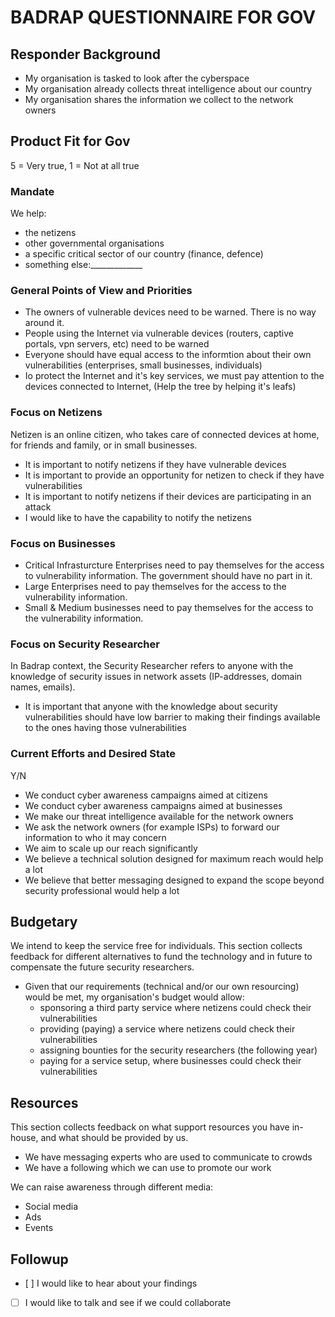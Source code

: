 
# BADRAP QUESTIONNAIRE FOR GOV

## Responder Background

* My organisation is tasked to look after the cyberspace
* My organisation already collects threat intelligence about our country
* My organisation shares the information we collect to the network owners

## Product Fit for Gov

5 = Very true, 1 = Not at all true

### Mandate

We help:

* the netizens
* other governmental organisations
* a specific critical sector of our country (finance, defence)
* something else:_____________

### General Points of View and Priorities

* The owners of vulnerable devices need to be warned. There is no way around it.
* People using the Internet via vulnerable devices (routers, captive portals, vpn servers, etc) need to be warned
* Everyone should have equal access to the informtion about their own vulnerabilities (enterprises, small businesses, individuals)
* Io protect the Internet and it's key services, we must pay attention to the devices connected to Internet, (Help the tree by helping it's leafs)

### Focus on Netizens

Netizen is an online citizen, who takes care of connected devices at home,
for friends and family, or in small businesses.

* It is important to notify netizens if they have vulnerable devices
* It is important to provide an opportunity for netizen to check if they have vulnerabilities
* It is important to notify netizens if their devices are participating in an attack
* I would like to have the capability to notify the netizens

### Focus on Businesses

* Critical Infrasturcture Enterprises need to pay themselves for the access to vulnerability information. The government should have no part in it.
* Large Enterprises need to pay themselves for the access to the vulnerability information.
* Small & Medium businesses need to pay themselves for the access to the vulnerability information.

### Focus on Security Researcher

In Badrap context, the Security Researcher refers to anyone with the knowledge of security
issues in network assets (IP-addresses, domain names, emails).

* It is important that anyone with the knowledge about security vulnerabilities should have
  low barrier to making their findings available to the ones having those vulnerabilities

### Current Efforts and Desired State

Y/N

* We conduct cyber awareness campaigns aimed at citizens
* We conduct cyber awareness campaigns aimed at businesses
* We make our threat intelligence available for the network owners
* We ask the network owners (for example ISPs) to forward our information to who it may concern
* We aim to scale up our reach significantly
* We believe a technical solution designed for maximum reach would help a lot
* We believe that better messaging designed to expand the scope beyond security professional would help a lot

## Budgetary

We intend to keep the service free for individuals. This section collects feedback
for different alternatives to fund the technology and in future to compensate the
future security researchers.

* Given that our requirements (technical and/or our own resourcing) would be met,
  my organisation's budget would allow:
  * sponsoring a third party service where netizens could check their vulnerabilities
  * providing (paying) a service where netizens could check their vulnerabilities
  * assigning bounties for the security researchers (the following year)
  * paying for a service setup, where businesses could check their vulnerabilities

## Resources

This section collects feedback on what support resources you have in-house, and
what should be provided by us.

* We have messaging experts who are used to communicate to crowds
* We have a following which we can use to promote our work

We can raise awareness through different media:

* Social media
* Ads
* Events

## Followup

* [ ] I would like to hear about your findings
* [ ] I would like to talk and see if we could collaborate
